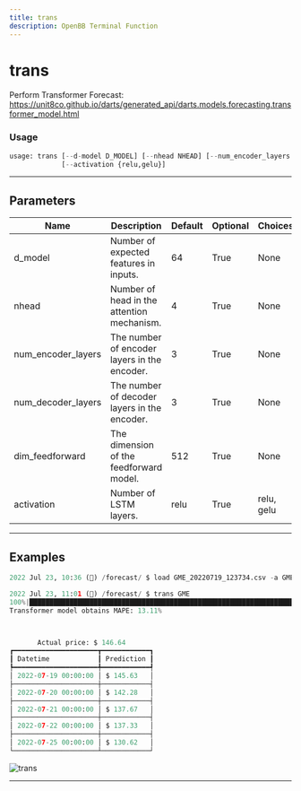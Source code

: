 ```yaml
---
title: trans
description: OpenBB Terminal Function
---
```


# trans

Perform Transformer Forecast: https://unit8co.github.io/darts/generated_api/darts.models.forecasting.transformer_model.html

### Usage

```python
usage: trans [--d-model D_MODEL] [--nhead NHEAD] [--num_encoder_layers NUM_ENCODER_LAYERS] [--num_decoder_layers NUM_DECODER_LAYERS] [--dim_feedforward DIM_FEEDFORWARD]
             [--activation {relu,gelu}]
```

---

## Parameters

| Name | Description | Default | Optional | Choices |
| ---- | ----------- | ------- | -------- | ------- |
| d_model | Number of expected features in inputs. | 64 | True | None |
| nhead | Number of head in the attention mechanism. | 4 | True | None |
| num_encoder_layers | The number of encoder layers in the encoder. | 3 | True | None |
| num_decoder_layers | The number of decoder layers in the encoder. | 3 | True | None |
| dim_feedforward | The dimension of the feedforward model. | 512 | True | None |
| activation | Number of LSTM layers. | relu | True | relu, gelu |


---

## Examples

```python
2022 Jul 23, 10:36 (🦋) /forecast/ $ load GME_20220719_123734.csv -a GME

2022 Jul 23, 11:01 (🦋) /forecast/ $ trans GME
100%|███████████████████████████████████████████████████████████████████████████████████████████████████████████████████████████████████████████████████████████████████████████████████████████████████████████████| 115/115 [00:2300:00,  4.88it/s]
Transformer model obtains MAPE: 13.11%



       Actual price: $ 146.64
┏━━━━━━━━━━━━━━━━━━━━━┳━━━━━━━━━━━━┓
┃ Datetime            ┃ Prediction ┃
┡━━━━━━━━━━━━━━━━━━━━━╇━━━━━━━━━━━━┩
│ 2022-07-19 00:00:00 │ $ 145.63   │
├─────────────────────┼────────────┤
│ 2022-07-20 00:00:00 │ $ 142.28   │
├─────────────────────┼────────────┤
│ 2022-07-21 00:00:00 │ $ 137.67   │
├─────────────────────┼────────────┤
│ 2022-07-22 00:00:00 │ $ 137.33   │
├─────────────────────┼────────────┤
│ 2022-07-25 00:00:00 │ $ 130.62   │
└─────────────────────┴────────────┘
```
![trans](https://user-images.githubusercontent.com/72827203/180615423-948cc67c-cead-4e13-9cab-c348bc4c86ab.png)

---
